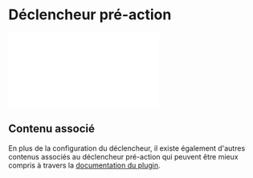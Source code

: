 # Déclencheur pré-action

<PluginInfo commercial="true" name="workflow-request-interceptor" link="/handbook/workflow-request-interceptor"></PluginInfo>

<embed src="../../workflow-request-interceptor/trigger.md#L3-L999"></embed>

## Contenu associé

En plus de la configuration du déclencheur, il existe également d'autres contenus associés au déclencheur pré-action qui peuvent être mieux compris à travers la [documentation du plugin](../../workflow-request-interceptor/index.md).
